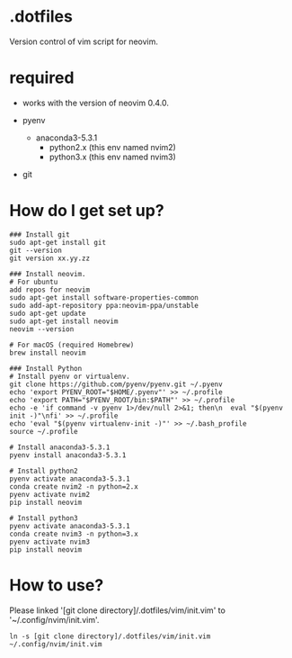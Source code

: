 # .dotfiles
Version control of vim script for neovim.

# required
- works with the version of neovim 0.4.0.
- pyenv
  - anaconda3-5.3.1
    - python2.x (this env named nvim2)
    - python3.x (this env named nvim3)

- git

# How do I get set up?
```
### Install git
sudo apt-get install git
git --version
git version xx.yy.zz

### Install neovim.
# For ubuntu
add repos for neovim
sudo apt-get install software-properties-common
sudo add-apt-repository ppa:neovim-ppa/unstable
sudo apt-get update
sudo apt-get install neovim
neovim --version

# For macOS (required Homebrew)
brew install neovim

### Install Python
# Install pyenv or virtualenv.
git clone https://github.com/pyenv/pyenv.git ~/.pyenv
echo 'export PYENV_ROOT="$HOME/.pyenv"' >> ~/.profile
echo 'export PATH="$PYENV_ROOT/bin:$PATH"' >> ~/.profile
echo -e 'if command -v pyenv 1>/dev/null 2>&1; then\n  eval "$(pyenv init -)"\nfi' >> ~/.profile
echo 'eval "$(pyenv virtualenv-init -)"' >> ~/.bash_profile
source ~/.profile

# Install anaconda3-5.3.1
pyenv install anaconda3-5.3.1

# Install python2
pyenv activate anaconda3-5.3.1
conda create nvim2 -n python=2.x
pyenv activate nvim2
pip install neovim

# Install python3
pyenv activate anaconda3-5.3.1
conda create nvim3 -n python=3.x
pyenv activate nvim3
pip install neovim
```
# How to use?
Please linked '[git clone directory]/.dotfiles/vim/init.vim' to '~/.config/nvim/init.vim'.
```
ln -s [git clone directory]/.dotfiles/vim/init.vim ~/.config/nvim/init.vim
```
